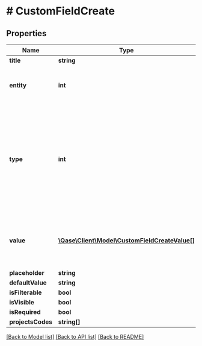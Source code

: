 # # CustomFieldCreate

## Properties

Name | Type | Description | Notes
------------ | ------------- | ------------- | -------------
**title** | **string** |  |
**entity** | **int** | Possible values: 0 - case; 1 - run; 2 - defect; |
**type** | **int** | Possible values: 0 - number; 1 - string; 2 - text; 3 - selectbox; 4 - checkbox; 5 - radio; 6 - multiselect; 7 - url; 8 - user; 9 - datetime; |
**value** | [**\Qase\Client\Model\CustomFieldCreateValue[]**](CustomFieldCreateValue.md) | Required if type one of: 3 - selectbox; 5 - radio; 6 - multiselect; | [optional]
**placeholder** | **string** |  | [optional]
**defaultValue** | **string** |  | [optional]
**isFilterable** | **bool** |  | [optional]
**isVisible** | **bool** |  | [optional]
**isRequired** | **bool** |  | [optional]
**projectsCodes** | **string[]** |  | [optional]

[[Back to Model list]](../../README.md#models) [[Back to API list]](../../README.md#endpoints) [[Back to README]](../../README.md)
